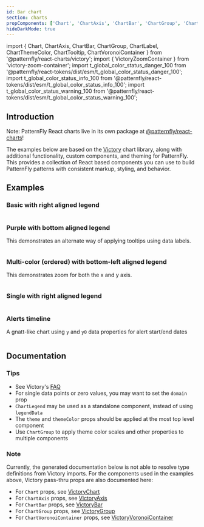 ```yaml
---
id: Bar chart
section: charts
propComponents: ['Chart', 'ChartAxis', 'ChartBar', 'ChartGroup', 'ChartLabel', 'ChartVoronoiContainer']
hideDarkMode: true
---
```


import { Chart, ChartAxis, ChartBar, ChartGroup, ChartLabel, ChartThemeColor, ChartTooltip, ChartVoronoiContainer } from '@patternfly/react-charts/victory';
import { VictoryZoomContainer } from 'victory-zoom-container';
import t_global_color_status_danger_100 from '@patternfly/react-tokens/dist/esm/t_global_color_status_danger_100';
import t_global_color_status_info_100 from '@patternfly/react-tokens/dist/esm/t_global_color_status_info_100';
import t_global_color_status_warning_100 from '@patternfly/react-tokens/dist/esm/t_global_color_status_warning_100';

## Introduction

Note: PatternFly React charts live in its own package at [@patternfly/react-charts](https://www.npmjs.com/package/@patternfly/react-charts)!

The examples below are based on the [Victory](https://formidable.com/open-source/victory/docs/victory-chart/) chart library, along with additional functionality, custom components, and theming for PatternFly. This provides a collection of React based components you can use to build PatternFly patterns with consistent markup, styling, and behavior.

## Examples

### Basic with right aligned legend

```ts file = "ChartBarBasic.tsx"

```

### Purple with bottom aligned legend

This demonstrates an alternate way of applying tooltips using data labels.

```ts file = "ChartBarPurple.tsx"
```

### Multi-color (ordered) with bottom-left aligned legend

This demonstrates zoom for both the x and y axis.

```ts file = "ChartBarMultiColor.tsx"

```

### Single with right aligned legend

```ts file = "ChartBarSingle.tsx"
```

### Alerts timeline

A gnatt-like chart using `y` and `y0` data properties for alert start/end dates

```ts file = "ChartBarAlerts.tsx"

```

## Documentation

### Tips

- See Victory's [FAQ](https://formidable.com/open-source/victory/docs/faq)
- For single data points or zero values, you may want to set the `domain` prop
- `ChartLegend` may be used as a standalone component, instead of using `legendData`
- The `theme` and `themeColor` props should be applied at the most top level component
- Use `ChartGroup` to apply theme color scales and other properties to multiple components

### Note

Currently, the generated documentation below is not able to resolve type definitions from Victory imports. For the
components used in the examples above, Victory pass-thru props are also documented here:

- For `Chart` props, see [VictoryChart](https://formidable.com/open-source/victory/docs/victory-chart)
- For `ChartAxis` props, see [VictoryAxis](https://formidable.com/open-source/victory/docs/victory-axis)
- For `ChartBar` props, see [VictoryBar](https://formidable.com/open-source/victory/docs/victory-bar)
- For `ChartGroup` props, see [VictoryGroup](https://formidable.com/open-source/victory/docs/victory-group)
- For `ChartVoronoiContainer` props, see [VictoryVoronoiContainer](https://formidable.com/open-source/victory/docs/victory-voronoi-container)
